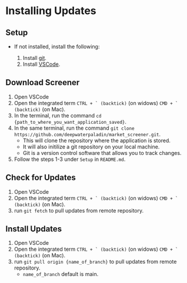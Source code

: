# Installing Updates

## Setup

- If not installed, install the following:

    1. Install [git](https://git-scm.com/downloads).
    1. Install [VSCode](https://code.visualstudio.com/download).

## Download Screener

1. Open VSCode
1. Open the integrated term ```CTRL + ` (backtick)``` (on widows) ```CMD + ` (backtick)``` (on Mac).
1. In the terminal, run the command `cd {path_to_where_you_want_application_saved}`.
1. In the same terminal, run the command `git clone https://github.com/deepwaterpaladin/market_screener.git`.
    - This will clone the repository where the application is stored.
    - It will also initilize a git repository on your local machine.
    - Git is a version control software that allows you to track changes.
1. Follow the steps 1-3 under `Setup` in `README.md`.


## Check for Updates

1. Open VSCode
1. Open the integrated term ```CTRL + ` (backtick)``` (on widows) ```CMD + ` (backtick)``` (on Mac).
1. run `git fetch` to pull updates from remote repository.

## Install Updates

1. Open VSCode
1. Open the integrated term ```CTRL + ` (backtick)``` (on widows) ```CMD + ` (backtick)``` (on Mac).
1. run `git pull origin {name_of_branch}` to pull updates from remote repository.
    - `name_of_branch` default is main.
 

